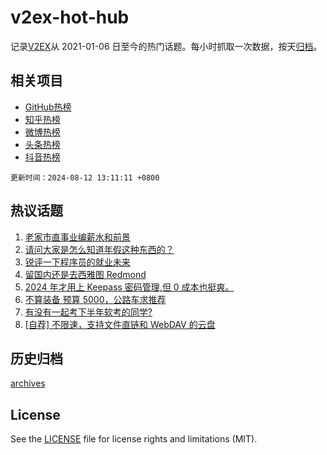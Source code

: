 # v2ex-hot-hub

 记录[V2EX](https://www.v2ex.com/)从 2021-01-06 日至今的热门话题。每小时抓取一次数据，按天[归档](archives)。
 
 ## 相关项目

- [GitHub热榜](https://github.com/lonnyzhang423/github-hot-hub)
- [知乎热榜](https://github.com/lonnyzhang423/zhihu-hot-hub)
- [微博热榜](https://github.com/lonnyzhang423/weibo-hot-hub)
- [头条热榜](https://github.com/lonnyzhang423/toutiao-hot-hub)
- [抖音热榜](https://github.com/lonnyzhang423/douyin-hot-hub)


 `更新时间：2024-08-12 13:11:11 +0800`

## 热议话题

1. [老家市直事业编薪水和前景](https://www.v2ex.com/t/1064136)
1. [请问大家是怎么知道年假这种东西的？](https://www.v2ex.com/t/1064156)
1. [锐评一下程序员的就业未来](https://www.v2ex.com/t/1064221)
1. [留国内还是去西雅图 Redmond](https://www.v2ex.com/t/1064283)
1. [2024 年才用上 Keepass 密码管理,但 0 成本也挺爽。](https://www.v2ex.com/t/1064195)
1. [不算装备 预算 5000，公路车求推荐](https://www.v2ex.com/t/1064241)
1. [有没有一起考下半年软考的同学?](https://www.v2ex.com/t/1064242)
1. [[自荐] 不限速，支持文件直链和 WebDAV 的云盘](https://www.v2ex.com/t/1064114)

## 历史归档

[archives](archives)

## License

See the [LICENSE](LICENSE) file for license rights and limitations (MIT).
